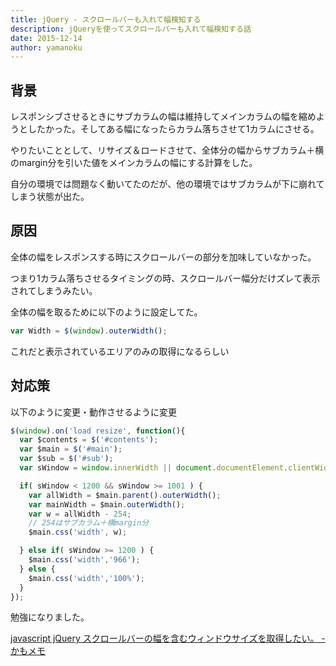 ```yaml
---
title: jQuery - スクロールバーも入れて幅検知する
description: jQueryを使ってスクロールバーも入れて幅検知する話
date: 2015-12-14
author: yamanoku
---
```


## 背景

レスポンシブさせるときにサブカラムの幅は維持してメインカラムの幅を縮めようとしたかった。そしてある幅になったらカラム落ちさせて1カラムにさせる。

やりたいこととして、リサイズ＆ロードさせて、全体分の幅からサブカラム＋横のmargin分を引いた値をメインカラムの幅にする計算をした。

自分の環境では問題なく動いてたのだが、他の環境ではサブカラムが下に崩れてしまう状態が出た。

## 原因

全体の幅をレスポンスする時にスクロールバーの部分を加味していなかった。

つまり1カラム落ちさせるタイミングの時、スクロールバー幅分だけズレて表示されてしまうみたい。

全体の幅を取るために以下のように設定してた。

```js
var Width = $(window).outerWidth();
```

これだと表示されているエリアのみの取得になるらしい

## 対応策

以下のように変更・動作させるように変更

```js
$(window).on('load resize', function(){
  var $contents = $('#contents');
  var $main = $('#main');
  var $sub = $('#sub');
  var sWindow = window.innerWidth || document.documentElement.clientWidth || document.body.clientWidth;

  if( sWindow < 1200 && sWindow >= 1001 ) {
    var allWidth = $main.parent().outerWidth();
    var mainWidth = $main.outerWidth();
    var w = allWidth - 254;
    // 254はサブカラム＋横margin分
    $main.css('width', w);

  } else if( sWindow >= 1200 ) {
    $main.css('width','966');
  } else {
    $main.css('width','100%');
  }
});
```

勉強になりました。

[javascript jQuery スクロールバーの幅を含むウィンドウサイズを取得したい。 - かもメモ](https://chaika.hatenablog.com/entry/2015/02/12/054602)
